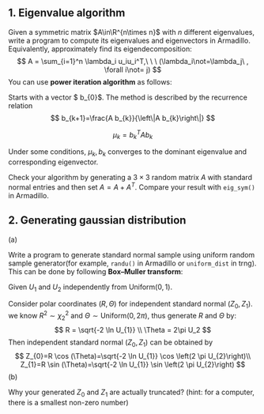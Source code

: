 ## 1.  Eigenvalue algorithm

Given a symmetric matrix $A\in\R^{n\times n}$ with $n$ different eigenvalues, write a program to compute its eigenvalues and eigenvectors in Armadillo. Equivalently, approximately find its eigendecomposition:
$$
A = \sum_{i=1}^n \lambda_i u_iu_i^T,\ \ \ (\lambda_i\not=\lambda_j\ , \forall i\not= j)
$$
You can use **power iteration algorithm** as follows:

 Starts with a vector $ b_{0}$. The method is described by the recurrence relation
$$
b_{k+1}=\frac{A b_{k}}{\left\|A b_{k}\right\|}
$$

$$
\mu_{k}=b_{k}^{T} A b_{k}
$$

Under some conditions, $\mu_k,b_k$ converges to the dominant eigenvalue and corresponding eigenvector.



Check your algorithm by generating a $3\times 3$ random matrix $A$ with standard normal entries and then set $A = A + A^T$. Compare your result with ```eig_sym()``` in Armadillo.

## 2. Generating gaussian distribution

(a)

Write a program to generate standard normal sample using uniform random sample generator(for example, ```randu()``` in Armadillo or ```uniform_dist``` in trng). This can be done by following **Box–Muller transform**:

Given $U_{1}$ and $U_{2}$ independently from $\text{Uniform}(0,1)$.

Consider polar coordinates $(R,\Theta)$ for independent standard normal $(Z_0,Z_1)$. we know $R^2\sim \chi^2_2$ and $\Theta\sim \text{Uniform}(0,2\pi)$, thus generate $R$ and $\Theta$ by:
$$
R = \sqrt{-2 \ln U_{1}} \\
\Theta = 2\pi U_2
$$
Then independent standard normal $(Z_0,Z_1)$ can be obtained by
$$
Z_{0}=R \cos (\Theta)=\sqrt{-2 \ln U_{1}} \cos \left(2 \pi U_{2}\right)\\
Z_{1}=R \sin (\Theta)=\sqrt{-2 \ln U_{1}} \sin \left(2 \pi U_{2}\right)
$$
(b) 

Why your generated $Z_0$ and $Z_1$ are actually truncated? (hint: for a computer, there is a smallest non-zero number)





